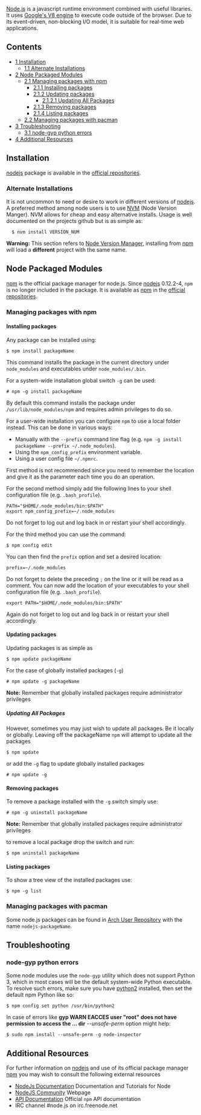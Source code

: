 [Node.js](http://nodejs.org/) is a javascript runtime environment combined with useful libraries. It uses [Google's V8 engine](https://code.google.com/p/v8/) to execute code outside of the browser. Due to its event-driven, non-blocking I/O model, it is suitable for real-time web applications.

## Contents

*   [1 Installation](#Installation)
    *   [1.1 Alternate Installations](#Alternate_Installations)
*   [2 Node Packaged Modules](#Node_Packaged_Modules)
    *   [2.1 Managing packages with npm](#Managing_packages_with_npm)
        *   [2.1.1 Installing packages](#Installing_packages)
        *   [2.1.2 Updating packages](#Updating_packages)
            *   [2.1.2.1 Updating All Packages](#Updating_All_Packages)
        *   [2.1.3 Removing packages](#Removing_packages)
        *   [2.1.4 Listing packages](#Listing_packages)
    *   [2.2 Managing packages with pacman](#Managing_packages_with_pacman)
*   [3 Troubleshooting](#Troubleshooting)
    *   [3.1 node-gyp python errors](#node-gyp_python_errors)
*   [4 Additional Resources](#Additional_Resources)

## Installation

[nodejs](https://www.archlinux.org/packages/?name=nodejs) package is available in the [official repositories](/index.php/Official_repositories "Official repositories").

### Alternate Installations

It is not uncommon to need or desire to work in different versions of [nodejs](https://www.archlinux.org/packages/?name=nodejs). A preferred method among node users is to use [NVM](https://github.com/creationix/nvm) (Node Version Manger). NVM allows for cheap and easy alternative installs. Usage is well documented on the projects github but is as simple as:

```
  $ nvm install VERSION_NUM

```

**Warning:** This section refers to [Node Version Manager](https://github.com/creationix/nvm), installing from [npm](https://www.npmjs.com/) will load a **different** project with the same name.

## Node Packaged Modules

[npm](https://www.npmjs.org/) is the official package manager for node.js. Since [nodejs](https://www.archlinux.org/packages/?name=nodejs) 0.12.2-4, `npm` is no longer included in the package. It is available as [npm](https://www.archlinux.org/packages/?name=npm) in the [official repositories](/index.php/Official_repositories "Official repositories").

### Managing packages with npm

#### Installing packages

Any package can be installed using:

```
$ npm install packageName

```

This command installs the package in the current directory under `node_modules` and executables under `node_modules/.bin`.

For a system-wide installation global switch `-g` can be used:

```
# npm -g install packageName

```

By default this command installs the package under `/usr/lib/node_modules/npm` and requires admin privileges to do so.

For a user-wide installation you can configure `npm` to use a local folder instead. This can be done in various ways:

*   Manually with the `--prefix` command line flag (e.g. `npm -g install packageName --prefix ~/.node_modules`).
*   Using the `npm_config_prefix` environment variable.
*   Using a user config file `~/.npmrc`.

First method is not recommended since you need to remember the location and give it as the parameter each time you do an operation.

For the second method simply add the following lines to your shell configuration file (e.g. `.bash_profile`).

```
PATH="$HOME/.node_modules/bin:$PATH"
export npm_config_prefix=~/.node_modules

```

Do not forget to log out and log back in or restart your shell accordingly.

For the third method you can use the command:

```
$ npm config edit

```

You can then find the `prefix` option and set a desired location:

```
prefix=~/.node_modules

```

Do not forget to delete the preceding `;` on the line or it will be read as a comment. You can now add the location of your executables to your shell configuration file (e.g. `.bash_profile`).

```
export PATH="$HOME/.node_modules/bin:$PATH"

```

Again do not forget to log out and log back in or restart your shell accordingly.

#### Updating packages

Updating packages is as simple as

```
$ npm update packageName

```

For the case of globally installed packages (`-g`)

```
# npm update -g packageName

```

**Note:** Remember that globally installed packages require administrator privileges

##### Updating All Packages

However, sometimes you may just wish to update all packages. Be it locally or globally. Leaving off the packageName `npm` will attempt to update all the packages

```
$ npm update

```

or add the `-g` flag to update globally installed packages

```
# npm update -g

```

#### Removing packages

To remove a package installed with the `-g` switch simply use:

```
# npm -g uninstall packageName

```

**Note:** Remember that globally installed packages require administrator privileges

to remove a local package drop the switch and run:

```
$ npm uninstall packageName

```

#### Listing packages

To show a tree view of the installed packages use:

```
$ npm -g list

```

### Managing packages with pacman

Some node.js packages can be found in [Arch User Repository](/index.php/Arch_User_Repository "Arch User Repository") with the name `nodejs-packageName`.

## Troubleshooting

### node-gyp python errors

Some node modules use the `node-gyp` utility which does not support Python 3, which in most cases will be the default system-wide Python executable. To resolve such errors, make sure you have [python2](https://www.archlinux.org/packages/?name=python2) installed, then set the default npm Python like so:

```
$ npm config set python /usr/bin/python2

```

In case of errors like **gyp WARN EACCES user "root" does not have permission to access the ... dir** *--unsafe-perm* option might help:

```
$ sudo npm install --unsafe-perm -g node-inspector

```

## Additional Resources

For further information on [nodejs](https://www.archlinux.org/packages/?name=nodejs) and use of its official package manager [npm](https://www.npmjs.org/) you may wish to consult the following external resources

*   [NodeJs Documentation](http://nodejs.org/documentation/) Documentation and Tutorials for Node
*   [NodeJS Community](http://nodejs.org/community/) Webpage
*   [API Documentation](https://www.npmjs.org/doc/) Official `npm` API documentation
*   IRC channel #node.js on irc.freenode.net